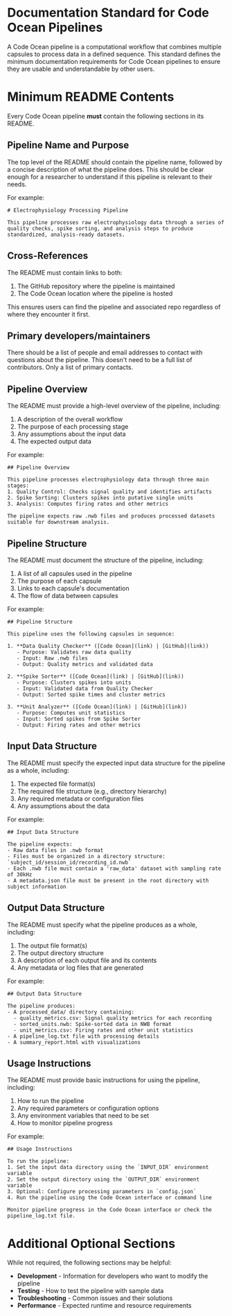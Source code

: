# Documentation Standard for Code Ocean Pipelines

A Code Ocean pipeline is a computational workflow that combines multiple capsules to process data in a defined sequence. This standard defines the minimum documentation requirements for Code Ocean pipelines to ensure they are usable and understandable by other users.

# Minimum README Contents

Every Code Ocean pipeline **must** contain the following sections in its README.

## Pipeline Name and Purpose

The top level of the README should contain the pipeline name, followed by a concise description of what the pipeline does. This should be clear enough for a researcher to understand if this pipeline is relevant to their needs.

For example:
```
# Electrophysiology Processing Pipeline

This pipeline processes raw electrophysiology data through a series of quality checks, spike sorting, and analysis steps to produce standardized, analysis-ready datasets.
```

## Cross-References

The README must contain links to both:
1. The GitHub repository where the pipeline is maintained
2. The Code Ocean location where the pipeline is hosted

This ensures users can find the pipeline and associated repo regardless of where they encounter it first.

## Primary developers/maintainers

There should be a list of people and email addresses to contact with questions about the pipeline. This doesn't need to be a full list of contributors. Only a list of primary contacts.

## Pipeline Overview

The README must provide a high-level overview of the pipeline, including:
1. A description of the overall workflow
2. The purpose of each processing stage
3. Any assumptions about the input data
4. The expected output data

For example:
```
## Pipeline Overview

This pipeline processes electrophysiology data through three main stages:
1. Quality Control: Checks signal quality and identifies artifacts
2. Spike Sorting: Clusters spikes into putative single units
3. Analysis: Computes firing rates and other metrics

The pipeline expects raw .nwb files and produces processed datasets suitable for downstream analysis.
```

## Pipeline Structure

The README must document the structure of the pipeline, including:

1. A list of all capsules used in the pipeline
2. The purpose of each capsule
3. Links to each capsule's documentation
4. The flow of data between capsules

For example:
```
## Pipeline Structure

This pipeline uses the following capsules in sequence:

1. **Data Quality Checker** ([Code Ocean](link) | [GitHub](link))
   - Purpose: Validates raw data quality
   - Input: Raw .nwb files
   - Output: Quality metrics and validated data

2. **Spike Sorter** ([Code Ocean](link) | [GitHub](link))
   - Purpose: Clusters spikes into units
   - Input: Validated data from Quality Checker
   - Output: Sorted spike times and cluster metrics

3. **Unit Analyzer** ([Code Ocean](link) | [GitHub](link))
   - Purpose: Computes unit statistics
   - Input: Sorted spikes from Spike Sorter
   - Output: Firing rates and other metrics
```

## Input Data Structure

The README must specify the expected input data structure for the pipeline as a whole, including:

1. The expected file format(s)
2. The required file structure (e.g., directory hierarchy)
3. Any required metadata or configuration files
4. Any assumptions about the data

For example:
```
## Input Data Structure

The pipeline expects:
- Raw data files in .nwb format
- Files must be organized in a directory structure: `subject_id/session_id/recording_id.nwb`
- Each .nwb file must contain a 'raw_data' dataset with sampling rate of 30kHz
- A metadata.json file must be present in the root directory with subject information
```

## Output Data Structure

The README must specify what the pipeline produces as a whole, including:

1. The output file format(s)
2. The output directory structure
3. A description of each output file and its contents
4. Any metadata or log files that are generated

For example:
```
## Output Data Structure

The pipeline produces:
- A processed_data/ directory containing:
  - quality_metrics.csv: Signal quality metrics for each recording
  - sorted_units.nwb: Spike-sorted data in NWB format
  - unit_metrics.csv: Firing rates and other unit statistics
- A pipeline_log.txt file with processing details
- A summary_report.html with visualizations
```

## Usage Instructions

The README must provide basic instructions for using the pipeline, including:

1. How to run the pipeline
2. Any required parameters or configuration options
3. Any environment variables that need to be set
4. How to monitor pipeline progress

For example:
```
## Usage Instructions

To run the pipeline:
1. Set the input data directory using the `INPUT_DIR` environment variable
2. Set the output directory using the `OUTPUT_DIR` environment variable
3. Optional: Configure processing parameters in `config.json`
4. Run the pipeline using the Code Ocean interface or command line

Monitor pipeline progress in the Code Ocean interface or check the pipeline_log.txt file.
```

# Additional Optional Sections

While not required, the following sections may be helpful:

* **Development** - Information for developers who want to modify the pipeline
* **Testing** - How to test the pipeline with sample data
* **Troubleshooting** - Common issues and their solutions
* **Performance** - Expected runtime and resource requirements 